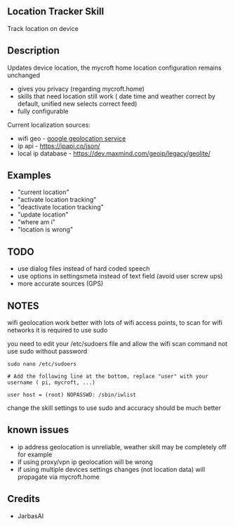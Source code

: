 ## Location Tracker Skill

Track location on device

## Description

Updates device location, the mycroft home location configuration remains
unchanged

* gives you privacy (regarding mycroft.home)
* skills that need location still work ( date time and weather correct by default, unified new selects correct feed)
* fully configurable

Current localization sources:

* wifi geo - [google geolocation service](https://developers.google.com/maps/documentation/geolocation/get-api-key) 
* ip api - https://ipapi.co/json/
* local ip database - https://dev.maxmind.com/geoip/legacy/geolite/

## Examples

* "current location"
* "activate location tracking"
* "deactivate location tracking"
* "update location"
* "where am i"
* "location is wrong"

## TODO

* use dialog files instead of hard coded speech
* use options in settingsmeta instead of text field (avoid user screw ups)
* more accurate sources (GPS)


## NOTES

wifi geolocation work better with lots of wifi access points, to scan for wifi networks it is required to use sudo

you need to edit your /etc/sudoers file and allow the wifi scan command not use sudo without password

    sudo nano /etc/sudoers
    
    # Add the following line at the bottom, replace "user" with your username ( pi, mycroft, ...)
    
    user host = (root) NOPASSWD: /sbin/iwlist
    

change the skill settings to use sudo and accuracy should be much better


## known issues

* ip address geolocation is unreliable, weather skill may be completely off for example
* if using proxy/vpn ip geolocation will be wrong
* if using multiple devices settings changes (not location data) will propagate via mycroft.home


## Credits

* JarbasAI
